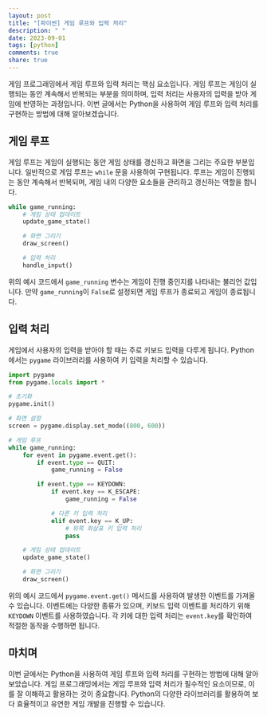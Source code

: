 ```yaml
---
layout: post
title: "[파이썬] 게임 루프와 입력 처리"
description: " "
date: 2023-09-01
tags: [python]
comments: true
share: true
---
```


게임 프로그래밍에서 게임 루프와 입력 처리는 핵심 요소입니다. 게임 루프는 게임이 실행되는 동안 계속해서 반복되는 부분을 의미하며, 입력 처리는 사용자의 입력을 받아 게임에 반영하는 과정입니다. 이번 글에서는 Python을 사용하여 게임 루프와 입력 처리를 구현하는 방법에 대해 알아보겠습니다.

## 게임 루프

게임 루프는 게임이 실행되는 동안 게임 상태를 갱신하고 화면을 그리는 주요한 부분입니다. 일반적으로 게임 루프는 `while` 문을 사용하여 구현됩니다. 루프는 게임이 진행되는 동안 계속해서 반복되며, 게임 내의 다양한 요소들을 관리하고 갱신하는 역할을 합니다.

```python
while game_running:
    # 게임 상태 업데이트
    update_game_state()

    # 화면 그리기
    draw_screen()

    # 입력 처리
    handle_input()
```

위의 예시 코드에서 `game_running` 변수는 게임이 진행 중인지를 나타내는 불리언 값입니다. 만약 `game_running`이 `False`로 설정되면 게임 루프가 종료되고 게임이 종료됩니다.

## 입력 처리

게임에서 사용자의 입력을 받아야 할 때는 주로 키보드 입력을 다루게 됩니다. Python에서는 `pygame` 라이브러리를 사용하여 키 입력을 처리할 수 있습니다.

```python
import pygame
from pygame.locals import *

# 초기화
pygame.init()

# 화면 설정
screen = pygame.display.set_mode((800, 600))

# 게임 루프
while game_running:
    for event in pygame.event.get():
        if event.type == QUIT:
            game_running = False

        if event.type == KEYDOWN:
            if event.key == K_ESCAPE:
                game_running = False

            # 다른 키 입력 처리
            elif event.key == K_UP:
                # 위쪽 화살표 키 입력 처리
                pass

    # 게임 상태 업데이트
    update_game_state()

    # 화면 그리기
    draw_screen()
```

위의 예시 코드에서 `pygame.event.get()` 메서드를 사용하여 발생한 이벤트를 가져올 수 있습니다. 이벤트에는 다양한 종류가 있으며, 키보드 입력 이벤트를 처리하기 위해 `KEYDOWN` 이벤트를 사용하였습니다. 각 키에 대한 입력 처리는 `event.key`를 확인하여 적절한 동작을 수행하면 됩니다.

## 마치며

이번 글에서는 Python을 사용하여 게임 루프와 입력 처리를 구현하는 방법에 대해 알아보았습니다. 게임 프로그래밍에서는 게임 루프와 입력 처리가 필수적인 요소이므로, 이를 잘 이해하고 활용하는 것이 중요합니다. Python의 다양한 라이브러리를 활용하여 보다 효율적이고 유연한 게임 개발을 진행할 수 있습니다.